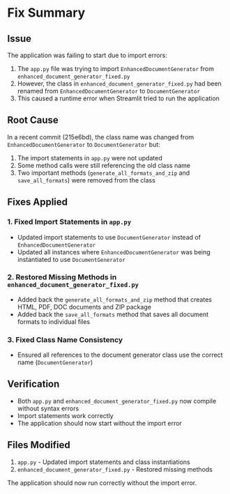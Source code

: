 # Fix Summary

## Issue
The application was failing to start due to import errors:
1. The `app.py` file was trying to import `EnhancedDocumentGenerator` from `enhanced_document_generator_fixed.py`
2. However, the class in `enhanced_document_generator_fixed.py` had been renamed from `EnhancedDocumentGenerator` to `DocumentGenerator`
3. This caused a runtime error when Streamlit tried to run the application

## Root Cause
In a recent commit (215e6bd), the class name was changed from `EnhancedDocumentGenerator` to `DocumentGenerator` but:
1. The import statements in `app.py` were not updated
2. Some method calls were still referencing the old class name
3. Two important methods (`generate_all_formats_and_zip` and `save_all_formats`) were removed from the class

## Fixes Applied

### 1. Fixed Import Statements in `app.py`
- Updated import statements to use `DocumentGenerator` instead of `EnhancedDocumentGenerator`
- Updated all instances where `EnhancedDocumentGenerator` was being instantiated to use `DocumentGenerator`

### 2. Restored Missing Methods in `enhanced_document_generator_fixed.py`
- Added back the `generate_all_formats_and_zip` method that creates HTML, PDF, DOC documents and ZIP package
- Added back the `save_all_formats` method that saves all document formats to individual files

### 3. Fixed Class Name Consistency
- Ensured all references to the document generator class use the correct name (`DocumentGenerator`)

## Verification
- Both `app.py` and `enhanced_document_generator_fixed.py` now compile without syntax errors
- Import statements work correctly
- The application should now start without the import error

## Files Modified
1. `app.py` - Updated import statements and class instantiations
2. `enhanced_document_generator_fixed.py` - Restored missing methods

The application should now run correctly without the import error.